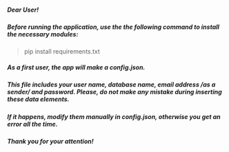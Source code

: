 ##### Dear User!

##### Before running the application, use the the following command to install the necessary modules:

> pip install requirements.txt

##### As a first user, the app will make a config.json.

##### This file includes your user name, database name, email address /as a sender/ and password. Please, do not make any mistake during inserting these data elements.

##### If it happens, modify them manually in config.json, otherwise you get an error all the time.

##### Thank you for your attention!
